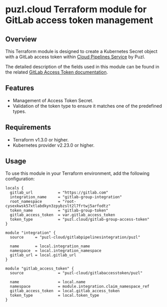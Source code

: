 # puzl.cloud Terraform module for GitLab access token management

## Overview

This Terraform module is designed to create a Kubernetes Secret object with a GitLab access token within [Cloud Pipelines Service](https://gitlab-pipelines.puzl.cloud) by Puzl. 

The detailed description of the fields used in this module can be found in the related [GitLab Access Token documentation](https://gitlab-pipelines.puzl.cloud/docs/api/native-kubernetes-resources/secret/#gitlab-access-tokens).

## Features

- Management of Access Token Secret.
- Validation of the token type to ensure it matches one of the predefined types.

## Requirements

- Terraform v1.3.0 or higher.
- Kubernetes provider v2.23.0 or higher.

## Usage

To use this module in your Terraform environment, add the following configuration:

```hcl
locals {
  gitlab_url           = "https://gitlab.com"
  integration_name     = "gitlab-group-integration"
  root_namespace       = "root-cysexkwsk57xtlabdkyn3zpybzslt2l7frtwj5arfodtz"
  token_name           = "gitlab-group-token"
  gitlab_access_token  = var.gitlab_access_token
  token_type           = "puzl.cloud/gitlab-group-access-token"
}

module "integration" {
  source     = "puzl-cloud/gitlabpipelinesintegration/puzl"
  
  name       = local.integration_name
  namespace  = local.integration_namespace
  gitlab_url = local.gitlab_url
}

module "gitlab_access_token" {
  source               = "puzl-cloud/gitlabaccesstoken/puzl"

  name                 = local.name
  namespace            = module.integration.claim_namespace_ref
  gitlab_access_token  = local.gitlab_access_token
  token_type           = local.token_type
}
```
